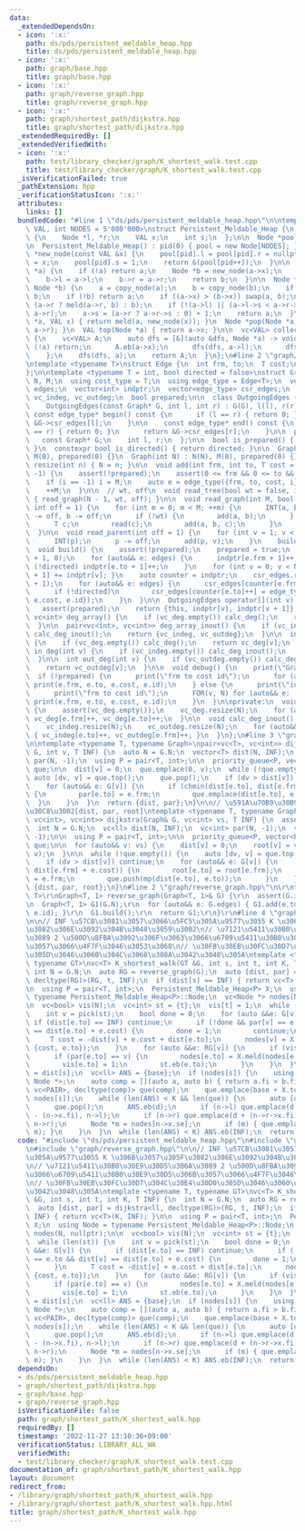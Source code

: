 ```yaml
---
data:
  _extendedDependsOn:
  - icon: ':x:'
    path: ds/pds/persistent_meldable_heap.hpp
    title: ds/pds/persistent_meldable_heap.hpp
  - icon: ':x:'
    path: graph/base.hpp
    title: graph/base.hpp
  - icon: ':x:'
    path: graph/reverse_graph.hpp
    title: graph/reverse_graph.hpp
  - icon: ':x:'
    path: graph/shortest_path/dijkstra.hpp
    title: graph/shortest_path/dijkstra.hpp
  _extendedRequiredBy: []
  _extendedVerifiedWith:
  - icon: ':x:'
    path: test/library_checker/graph/K_shortest_walk.test.cpp
    title: test/library_checker/graph/K_shortest_walk.test.cpp
  _isVerificationFailed: true
  _pathExtension: hpp
  _verificationStatusIcon: ':x:'
  attributes:
    links: []
  bundledCode: "#line 1 \"ds/pds/persistent_meldable_heap.hpp\"\n\ntemplate <typename\
    \ VAL, int NODES = 5'000'000>\nstruct Persistent_Meldable_Heap {\n  struct Node\
    \ {\n    Node *l, *r;\n    VAL x;\n    int s;\n  };\n\n  Node *pool;\n  int pid;\n\
    \n  Persistent_Meldable_Heap() : pid(0) { pool = new Node[NODES]; }\n\n  Node\
    \ *new_node(const VAL &x) {\n    pool[pid].l = pool[pid].r = nullptr;\n    pool[pid].x\
    \ = x;\n    pool[pid].s = 1;\n    return &(pool[pid++]);\n  }\n\n  Node *copy_node(Node\
    \ *a) {\n    if (!a) return a;\n    Node *b = new_node(a->x);\n    b->s = a->s;\n\
    \    b->l = a->l;\n    b->r = a->r;\n    return b;\n  }\n\n  Node *meld(Node *a,\
    \ Node *b) {\n    a = copy_node(a);\n    b = copy_node(b);\n    if (!a) return\
    \ b;\n    if (!b) return a;\n    if ((a->x) > (b->x)) swap(a, b);\n    a->r =\
    \ (a->r ? meld(a->r, b) : b);\n    if (!(a->l) || (a->l->s < a->r->s)) swap(a->l,\
    \ a->r);\n    a->s = (a->r ? a->r->s : 0) + 1;\n    return a;\n  }\n\n  Node *push(Node\
    \ *a, VAL x) { return meld(a, new_node(x)); }\n  Node *pop(Node *a) { return meld(a->l,\
    \ a->r); }\n  VAL top(Node *a) { return a->x; }\n\n  vc<VAL> collect(Node *a)\
    \ {\n    vc<VAL> A;\n    auto dfs = [&](auto &dfs, Node *a) -> void {\n      if\
    \ (!a) return;\n      A.eb(a->x);\n      dfs(dfs, a->l);\n      dfs(dfs, a->r);\n\
    \    };\n    dfs(dfs, a);\n    return A;\n  }\n};\n#line 2 \"graph/base.hpp\"\n\
    \ntemplate <typename T>\nstruct Edge {\n  int frm, to;\n  T cost;\n  int id;\n\
    };\n\ntemplate <typename T = int, bool directed = false>\nstruct Graph {\n  int\
    \ N, M;\n  using cost_type = T;\n  using edge_type = Edge<T>;\n  vector<edge_type>\
    \ edges;\n  vector<int> indptr;\n  vector<edge_type> csr_edges;\n  vc<int> vc_deg,\
    \ vc_indeg, vc_outdeg;\n  bool prepared;\n\n  class OutgoingEdges {\n  public:\n\
    \    OutgoingEdges(const Graph* G, int l, int r) : G(G), l(l), r(r) {}\n\n   \
    \ const edge_type* begin() const {\n      if (l == r) { return 0; }\n      return\
    \ &G->csr_edges[l];\n    }\n\n    const edge_type* end() const {\n      if (l\
    \ == r) { return 0; }\n      return &G->csr_edges[r];\n    }\n\n  private:\n \
    \   const Graph* G;\n    int l, r;\n  };\n\n  bool is_prepared() { return prepared;\
    \ }\n  constexpr bool is_directed() { return directed; }\n\n  Graph() : N(0),\
    \ M(0), prepared(0) {}\n  Graph(int N) : N(N), M(0), prepared(0) {}\n\n  void\
    \ resize(int n) { N = n; }\n\n  void add(int frm, int to, T cost = 1, int i =\
    \ -1) {\n    assert(!prepared);\n    assert(0 <= frm && 0 <= to && to < N);\n\
    \    if (i == -1) i = M;\n    auto e = edge_type({frm, to, cost, i});\n    edges.eb(e);\n\
    \    ++M;\n  }\n\n  // wt, off\n  void read_tree(bool wt = false, int off = 1)\
    \ { read_graph(N - 1, wt, off); }\n\n  void read_graph(int M, bool wt = false,\
    \ int off = 1) {\n    for (int m = 0; m < M; ++m) {\n      INT(a, b);\n      a\
    \ -= off, b -= off;\n      if (!wt) {\n        add(a, b);\n      } else {\n  \
    \      T c;\n        read(c);\n        add(a, b, c);\n      }\n    }\n    build();\n\
    \  }\n\n  void read_parent(int off = 1) {\n    for (int v = 1; v < N; ++v) {\n\
    \      INT(p);\n      p -= off;\n      add(p, v);\n    }\n    build();\n  }\n\n\
    \  void build() {\n    assert(!prepared);\n    prepared = true;\n    indptr.assign(N\
    \ + 1, 0);\n    for (auto&& e: edges) {\n      indptr[e.frm + 1]++;\n      if\
    \ (!directed) indptr[e.to + 1]++;\n    }\n    for (int v = 0; v < N; ++v) { indptr[v\
    \ + 1] += indptr[v]; }\n    auto counter = indptr;\n    csr_edges.resize(indptr.back()\
    \ + 1);\n    for (auto&& e: edges) {\n      csr_edges[counter[e.frm]++] = e;\n\
    \      if (!directed)\n        csr_edges[counter[e.to]++] = edge_type({e.to, e.frm,\
    \ e.cost, e.id});\n    }\n  }\n\n  OutgoingEdges operator[](int v) const {\n \
    \   assert(prepared);\n    return {this, indptr[v], indptr[v + 1]};\n  }\n\n \
    \ vc<int> deg_array() {\n    if (vc_deg.empty()) calc_deg();\n    return vc_deg;\n\
    \  }\n\n  pair<vc<int>, vc<int>> deg_array_inout() {\n    if (vc_indeg.empty())\
    \ calc_deg_inout();\n    return {vc_indeg, vc_outdeg};\n  }\n\n  int deg(int v)\
    \ {\n    if (vc_deg.empty()) calc_deg();\n    return vc_deg[v];\n  }\n\n  int\
    \ in_deg(int v) {\n    if (vc_indeg.empty()) calc_deg_inout();\n    return vc_indeg[v];\n\
    \  }\n\n  int out_deg(int v) {\n    if (vc_outdeg.empty()) calc_deg_inout();\n\
    \    return vc_outdeg[v];\n  }\n\n  void debug() {\n    print(\"Graph\");\n  \
    \  if (!prepared) {\n      print(\"frm to cost id\");\n      for (auto&& e: edges)\
    \ print(e.frm, e.to, e.cost, e.id);\n    } else {\n      print(\"indptr\", indptr);\n\
    \      print(\"frm to cost id\");\n      FOR(v, N) for (auto&& e: (*this)[v])\
    \ print(e.frm, e.to, e.cost, e.id);\n    }\n  }\n\nprivate:\n  void calc_deg()\
    \ {\n    assert(vc_deg.empty());\n    vc_deg.resize(N);\n    for (auto&& e: edges)\
    \ vc_deg[e.frm]++, vc_deg[e.to]++;\n  }\n\n  void calc_deg_inout() {\n    assert(vc_indeg.empty());\n\
    \    vc_indeg.resize(N);\n    vc_outdeg.resize(N);\n    for (auto&& e: edges)\
    \ { vc_indeg[e.to]++, vc_outdeg[e.frm]++; }\n  }\n};\n#line 3 \"graph/shortest_path/dijkstra.hpp\"\
    \n\ntemplate <typename T, typename Graph>\npair<vc<T>, vc<int>> dijkstra(Graph&\
    \ G, int v, T INF) {\n  auto N = G.N;\n  vector<T> dist(N, INF);\n  vector<int>\
    \ par(N, -1);\n  using P = pair<T, int>;\n\n  priority_queue<P, vector<P>, greater<P>>\
    \ que;\n\n  dist[v] = 0;\n  que.emplace(0, v);\n  while (!que.empty()) {\n   \
    \ auto [dv, v] = que.top();\n    que.pop();\n    if (dv > dist[v]) continue;\n\
    \    for (auto&& e: G[v]) {\n      if (chmin(dist[e.to], dist[e.frm] + e.cost))\
    \ {\n        par[e.to] = e.frm;\n        que.emplace(dist[e.to], e.to);\n    \
    \  }\n    }\n  }\n  return {dist, par};\n}\n\n// \u591A\u70B9\u30B9\u30BF\u30FC\
    \u30C8\u3002[dist, par, root]\ntemplate <typename T, typename Graph>\ntuple<vc<T>,\
    \ vc<int>, vc<int>> dijkstra(Graph& G, vc<int> vs, T INF) {\n  assert(G.is_prepared());\n\
    \  int N = G.N;\n  vc<ll> dist(N, INF);\n  vc<int> par(N, -1);\n  vc<int> root(N,\
    \ -1);\n\n  using P = pair<T, int>;\n\n  priority_queue<P, vector<P>, greater<P>>\
    \ que;\n\n  for (auto&& v: vs) {\n    dist[v] = 0;\n    root[v] = v;\n    que.emplace(T(0),\
    \ v);\n  }\n\n  while (!que.empty()) {\n    auto [dv, v] = que.top();\n    que.pop();\n\
    \    if (dv > dist[v]) continue;\n    for (auto&& e: G[v]) {\n      if (chmin(dist[e.to],\
    \ dist[e.frm] + e.cost)) {\n        root[e.to] = root[e.frm];\n        par[e.to]\
    \ = e.frm;\n        que.push(mp(dist[e.to], e.to));\n      }\n    }\n  }\n  return\
    \ {dist, par, root};\n}\n#line 2 \"graph/reverse_graph.hpp\"\n\r\ntemplate <typename\
    \ T>\r\nGraph<T, 1> reverse_graph(Graph<T, 1>& G) {\r\n  assert(G.is_directed());\r\
    \n  Graph<T, 1> G1(G.N);\r\n  for (auto&& e: G.edges) { G1.add(e.to, e.frm, e.cost,\
    \ e.id); }\r\n  G1.build();\r\n  return G1;\r\n}\r\n#line 4 \"graph/shortest_path/K_shortest_walk.hpp\"\
    \n\n// INF \u57CB\u3081\u3057\u3066\u5FC5\u305A\u9577\u3055 K \u306B\u3057\u305F\
    \u3082\u306E\u3092\u304B\u3048\u3059\u3002\n// \u7121\u5411\u30B0\u30E9\u30D5\u306A\
    \u3089 2 \u500D\u8FBA\u3092\u306F\u3063\u3066\u6709\u5411\u30B0\u30E9\u30D5\u306B\
    \u3057\u3066\u4F7F\u3046\u3053\u3068\n// \u30FB\u30EB\u30FC\u30D7\u304C\u30E4\u30D0\
    \u305D\u3046\u3060\u304C\u3068\u308A\u3042\u3048\u305A\ntemplate <typename T,\
    \ typename GT>\nvc<T> K_shortest_walk(GT &G, int s, int t, int K, T INF) {\n \
    \ int N = G.N;\n  auto RG = reverse_graph(G);\n  auto [dist, par] = dijkstra<ll,\
    \ decltype(RG)>(RG, t, INF);\n  if (dist[s] == INF) { return vc<T>(K, INF); }\n\
    \n  using P = pair<T, int>;\n  Persistent_Meldable_Heap<P> X;\n  using Node =\
    \ typename Persistent_Meldable_Heap<P>::Node;\n  vc<Node *> nodes(N, nullptr);\n\
    \n  vc<bool> vis(N);\n  vc<int> st = {t};\n  vis[t] = 1;\n  while (len(st)) {\n\
    \    int v = pick(st);\n    bool done = 0;\n    for (auto &&e: G[v]) {\n     \
    \ if (dist[e.to] == INF) continue;\n      if (!done && par[v] == e.to && dist[v]\
    \ == dist[e.to] + e.cost) {\n        done = 1;\n        continue;\n      }\n \
    \     T cost = -dist[v] + e.cost + dist[e.to];\n      nodes[v] = X.push(nodes[v],\
    \ {cost, e.to});\n    }\n    for (auto &&e: RG[v]) {\n      if (vis[e.to]) continue;\n\
    \      if (par[e.to] == v) {\n        nodes[e.to] = X.meld(nodes[e.to], nodes[v]);\n\
    \        vis[e.to] = 1;\n        st.eb(e.to);\n      }\n    }\n  }\n\n  ll base\
    \ = dist[s];\n  vc<ll> ANS = {base};\n  if (nodes[s]) {\n    using PAIR = pair<ll,\
    \ Node *>;\n    auto comp = [](auto a, auto b) { return a.fi > b.fi; };\n    priority_queue<PAIR,\
    \ vc<PAIR>, decltype(comp)> que(comp);\n    que.emplace(base + X.top(nodes[s]).fi,\
    \ nodes[s]);\n    while (len(ANS) < K && len(que)) {\n      auto [d, n] = que.top();\n\
    \      que.pop();\n      ANS.eb(d);\n      if (n->l) que.emplace(d + (n->l->x.fi)\
    \ - (n->x.fi), n->l);\n      if (n->r) que.emplace(d + (n->r->x.fi) - (n->x.fi),\
    \ n->r);\n      Node *m = nodes[n->x.se];\n      if (m) { que.emplace(d + m->x.fi,\
    \ m); }\n    }\n  }\n  while (len(ANS) < K) ANS.eb(INF);\n  return ANS;\n}\n"
  code: "#include \"ds/pds/persistent_meldable_heap.hpp\"\n#include \"graph/shortest_path/dijkstra.hpp\"\
    \n#include \"graph/reverse_graph.hpp\"\n\n// INF \u57CB\u3081\u3057\u3066\u5FC5\
    \u305A\u9577\u3055 K \u306B\u3057\u305F\u3082\u306E\u3092\u304B\u3048\u3059\u3002\
    \n// \u7121\u5411\u30B0\u30E9\u30D5\u306A\u3089 2 \u500D\u8FBA\u3092\u306F\u3063\
    \u3066\u6709\u5411\u30B0\u30E9\u30D5\u306B\u3057\u3066\u4F7F\u3046\u3053\u3068\
    \n// \u30FB\u30EB\u30FC\u30D7\u304C\u30E4\u30D0\u305D\u3046\u3060\u304C\u3068\u308A\
    \u3042\u3048\u305A\ntemplate <typename T, typename GT>\nvc<T> K_shortest_walk(GT\
    \ &G, int s, int t, int K, T INF) {\n  int N = G.N;\n  auto RG = reverse_graph(G);\n\
    \  auto [dist, par] = dijkstra<ll, decltype(RG)>(RG, t, INF);\n  if (dist[s] ==\
    \ INF) { return vc<T>(K, INF); }\n\n  using P = pair<T, int>;\n  Persistent_Meldable_Heap<P>\
    \ X;\n  using Node = typename Persistent_Meldable_Heap<P>::Node;\n  vc<Node *>\
    \ nodes(N, nullptr);\n\n  vc<bool> vis(N);\n  vc<int> st = {t};\n  vis[t] = 1;\n\
    \  while (len(st)) {\n    int v = pick(st);\n    bool done = 0;\n    for (auto\
    \ &&e: G[v]) {\n      if (dist[e.to] == INF) continue;\n      if (!done && par[v]\
    \ == e.to && dist[v] == dist[e.to] + e.cost) {\n        done = 1;\n        continue;\n\
    \      }\n      T cost = -dist[v] + e.cost + dist[e.to];\n      nodes[v] = X.push(nodes[v],\
    \ {cost, e.to});\n    }\n    for (auto &&e: RG[v]) {\n      if (vis[e.to]) continue;\n\
    \      if (par[e.to] == v) {\n        nodes[e.to] = X.meld(nodes[e.to], nodes[v]);\n\
    \        vis[e.to] = 1;\n        st.eb(e.to);\n      }\n    }\n  }\n\n  ll base\
    \ = dist[s];\n  vc<ll> ANS = {base};\n  if (nodes[s]) {\n    using PAIR = pair<ll,\
    \ Node *>;\n    auto comp = [](auto a, auto b) { return a.fi > b.fi; };\n    priority_queue<PAIR,\
    \ vc<PAIR>, decltype(comp)> que(comp);\n    que.emplace(base + X.top(nodes[s]).fi,\
    \ nodes[s]);\n    while (len(ANS) < K && len(que)) {\n      auto [d, n] = que.top();\n\
    \      que.pop();\n      ANS.eb(d);\n      if (n->l) que.emplace(d + (n->l->x.fi)\
    \ - (n->x.fi), n->l);\n      if (n->r) que.emplace(d + (n->r->x.fi) - (n->x.fi),\
    \ n->r);\n      Node *m = nodes[n->x.se];\n      if (m) { que.emplace(d + m->x.fi,\
    \ m); }\n    }\n  }\n  while (len(ANS) < K) ANS.eb(INF);\n  return ANS;\n}\n"
  dependsOn:
  - ds/pds/persistent_meldable_heap.hpp
  - graph/shortest_path/dijkstra.hpp
  - graph/base.hpp
  - graph/reverse_graph.hpp
  isVerificationFile: false
  path: graph/shortest_path/K_shortest_walk.hpp
  requiredBy: []
  timestamp: '2022-11-27 13:10:36+09:00'
  verificationStatus: LIBRARY_ALL_WA
  verifiedWith:
  - test/library_checker/graph/K_shortest_walk.test.cpp
documentation_of: graph/shortest_path/K_shortest_walk.hpp
layout: document
redirect_from:
- /library/graph/shortest_path/K_shortest_walk.hpp
- /library/graph/shortest_path/K_shortest_walk.hpp.html
title: graph/shortest_path/K_shortest_walk.hpp
---
```

